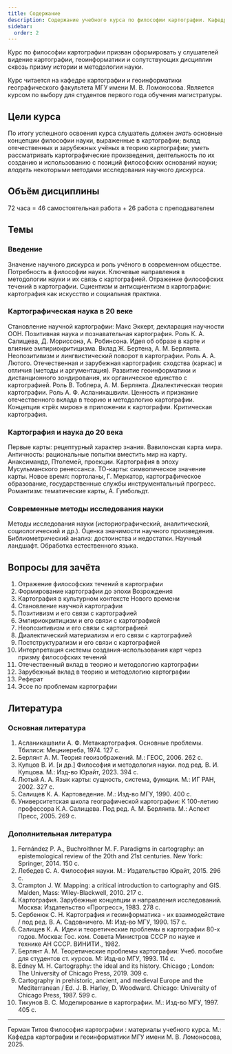 ```yaml
---
title: Содержание
description: Содержание учебного курса по философии картографии. Кафедра картографии и геоинформатики МГУ имени М. В. Ломоносова.
sidebar:
  order: 2
---
```


Курс по философии картографии призван сформировать у слушателей видение картографии, геоинформатики и сопутствующих дисциплин сквозь призму истории и методологии науки.

Курс читается на кафедре картографии и геоинформатики географического факультета МГУ имени М. В. Ломоносова. Является курсом по выбору для студентов первого года обучения магистратуры. 

## Цели курса

По итогу успешного освоения курса слушатель должен 
*знать* основные концепции философии науки, выраженные в
картографии; вклад отечественных и зарубежных учёных в теорию
картографии; 
*уметь* рассматривать картографические произведения, деятельность по
их созданию и использованию с позиций философских оснований науки;
*владеть* некоторыми методами исследования научного дискурса.


## Объём дисциплины

72 часа = 46 самостоятельная работа + 26 работа с преподавателем

## Темы

### Введение

Значение научного дискурса и роль учёного в современном обществе. Потребность в философии науки. Ключевые
направления в методологии науки и их связь с картографией. Отражение философских течений в картографии. Сциентизм и антисциентизм в картографии: картография как искусство и социальная практика.

### Картографическая наука в 20 веке

Становление научной картографии: Макс Эккерт, декларация научности ООН. Позитивная наука и познавательная картография. Роль К. А. Салищева, Д. Мориссона, А. Робинсона. Идея об образе в карте и влияние эмпириокритицизма. Вклад Ж. Бертена, А. М. Берлянта. Неопозитивизм и лингвистический поворот в картографии. Роль А. А. Лютого. Отечественная и зарубежная картография: сходства (каркас) и отличия (методы и аргументация). Развитие геоинформатики и дистанционного зондирования, их органическое единство с картографией. Роль В. Тоблера, А. М. Берлянта. Диалектическая теория картографии. Роль А. Ф. Асланикашвили. Ценность и признание отечественного вклада в теорию и методологию картографии. Концепция «трёх миров» в приложении к картографии. Критическая картография.

### Картография и наука до 20 века

Первые карты: рецептурный характер знания. Вавилонская карта мира. Античность: рациональные попытки вместить мир на карту. Анаксимандр, Птолемей, проекции. Картография в эпоху Мусульманского ренессанса. ТО-карты: символическое значение карты. Новое время: портоланы, Г. Меркатор, картографическое образование, государственные службы инструментальный прогресс. Романтизм: тематические карты, А. Гумбольдт.

### Современные методы исследования науки

Методы исследования науки (историографический, аналитический, социологический и др.). Оценка значимости научного произведения. Библиометрический анализ: достоинства и недостатки. Научный ландшафт. Обработка естественного языка.

## Вопросы для зачёта

1. Отражение философских течений в картографии
2. Формирование картографии до эпохи Возрождения
3. Картография в культурном контексте Нового времени
4. Становление научной картографии
5. Позитивизм и его связи с картографией
6. Эмпириокритицизм и его связи с картографией
7. Неопозитивизм и его связи с картографией
8. Диалектический материализм и его связи с картографией
9. Постструктурализм и его связи с картографией
10. Интерпретация системы создания-использования карт через призму философских течений
11. Отечественный вклад в теорию и методологию картографии
12. Зарубежный вклад в теорию и методологию картографии
13. Реферат
14. Эссе по проблемам картографии

## Литература

### Основная литература

1. Асланикашвили А. Ф. Метакартография. Основные проблемы. Тбилиси: Мецниереба, 1974. 127 с.
2. Берлянт А. М. Теория геоизображений. М.: ГЕОС, 2006. 262 с.
3. Купцов В. И. [и др.] Философия и методология науки. под ред. В. И. Купцова. М.: Изд-во Юрайт, 2023. 394 с.
4. Лютый А. А. Язык карты: сущность, система, функции. М.: ИГ РАН, 2002. 327 с.
5. Салищев К. А. Картоведение. М.: Изд-во МГУ, 1990. 400 с.
6. Университетская школа географической картографии: К 100-летию профессора К.А. Салищева. Под ред. А. М. Берлянта. М.: Аспект Пресс, 2005. 269 с.

### Дополнительная литература

1. Fernández P. A., Buchroithner M. F. Paradigms in cartography: an epistemological review of the 20th and 21st centuries. New York: Springer, 2014. 150 с.
2. Лебедев С. А. Философия науки. М.: Издательство Юрайт, 2015. 296 с.
3. Crampton J. W. Mapping: a critical introduction to cartography and GIS. Malden, Mass: Wiley-Blackwell, 2010. 217 с.
4. Картография. Зарубежные концепции и направления исследований. Москва: Издательство «Прогресс», 1983. 278 с.
5. Сербенюк С. Н. Картография и геоинформатика - их взаимодействие / под ред. В. А. Садовничего. М: Изд-во МГУ, 1990. 157 с.
6. Салищев К. А. Идеи и теоретические проблемы в картографии 80-х годов. Москва: Гос. ком. Совета Министров СССР по науке и технике АН СССР. ВИНИТИ., 1982.
7. Берлянт А. М. Теоретические проблемы картографии: Учеб. пособие для студентов ст. курсов. М: Изд-во МГУ, 1993. 114 с.
8. Edney M. H. Cartography: the ideal and its history. Chicago ; London: The University of Chicago Press, 2019. 309 с.
9. Cartography in prehistoric, ancient, and medieval Europe and the Mediterranean / Ed. J. B. Harley, D. Woodward. Chicago: University of Chicago Press, 1987. 599 с.
10. Тикунов В. С. Моделирование в картографии. М.: Изд-во МГУ, 1997. 405 с.

---
Герман Титов Философия картографии : материалы учебного курса. М.: Кафедра картографии и геоинформатики МГУ имени М. В. Ломоносова, 2025.
